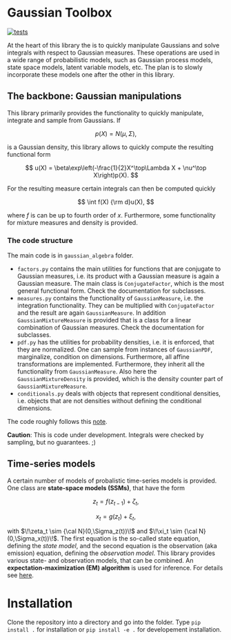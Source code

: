 # Gaussian Toolbox

[![tests](https://github.com//christiando/gaussian-toolbox/actions/workflows/python-app.yml/badge.svg)](https://github.com//christiando/gaussian-toolbox/actions/workflows/python-app.yml)

At the heart of this library the is to quickly manipulate Gaussians and solve integrals with respect to Gaussian measures. These operations are used in a wide range of probabilistic models, such as Gaussian process models, state space models, latent variable models, etc. The plan is to slowly incorporate these models one after the other in this library.

## The backbone: Gaussian manipulations

This library primarily provides the functionality to quickly manipulate, integrate and sample from Gaussians. If 

$$
p(X) = N(\mu, \Sigma),
$$

is a Gaussian density, this library allows to quickly compute the resulting functional form

$$
u(X) = \beta\exp\left(-\frac{1}{2}X^\top\Lambda X + \nu^\top X\right)p(X).
$$

For the resulting measure certain integrals can then be computed quickly

$$
\int f(X) {\rm d}u(X),
$$

where $f$ is can be up to fourth order of $x$. Furthermore, some functionality for mixture measures and density is provided.

### The code structure

The main code is in `gaussian_algebra` folder. 

+ `factors.py` contains the main utilities for functions that are conjugate to Gaussian measures, i.e. its product with a Gaussian measure is again a Gaussian measure. The main class is `ConjugateFactor`, which is the most general functional form. Check the documentation for subclasses.
+ `measures.py` contains the functionality of `GaussianMeasure`, i.e. the integration functionality. They can be multiplied with `ConjugateFactor` and the result are again `GaussianMeasure`. In addition `GaussianMixtureMeasure` is provided that is a class for a linear combination of Gaussian measures. Check the documentation for subclasses.
+ `pdf.py` has the utilities for probability densities, i.e. it is enforced, that they are normalized. One can sample from instances of `GaussianPDF`, marginalize, condition on dimensions. Furthermore, all affine transformations are implemented. Furthermore, they inherit all the functionality from `GaussianMeasure`. Also here the `GaussianMixtureDensity` is provided, which is the density counter part of `GaussianMixtureMeasure`.
+ `conditionals.py` deals with objects that represent conditional densities, i.e. objects that are not densities without defining the conditional dimensions.

The code roughly follows this [note](http://users.isy.liu.se/en/rt/schon/Publications/SchonL2011.pdf).

__Caution__: This is code under development. Integrals were checked by sampling, but no guarantees. ;)

## Time-series models

A certain number of models of probalistic time-series models is provided. One class are __state-space models (SSMs)__, that have the form

$$
z_{t} = f(z_{t-1}) + \zeta_t,
$$

$$
x_{t} = g(z_{t}) + \xi_t, 
$$

with $\!\zeta_t \sim {\cal N}(0,\Sigma_z(t))\!$ and $\!\xi_t \sim {\cal N}(0,\Sigma_x(t))\!$. The first equation is the so-called state equation, defining the _state model_, and the second equation  is the observation (aka emission) equation, defining the _observation model_. This library provides various state- and observation models, that can be combined. An __expectation-maximization (EM) algorithm__ is used for inference. For details see [here](timeseries_jax/README_timeseries.md).

# Installation

Clone the repository into a directory and go into the folder. Type `pip install .` for installation or `pip install -e .` for developement installation.
